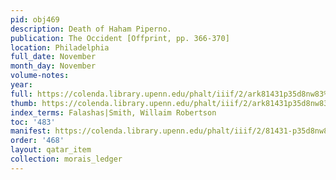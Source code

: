```yaml
---
pid: obj469
description: Death of Haham Piperno.
publication: The Occident [Offprint, pp. 366-370]
location: Philadelphia
full_date: November
month_day: November
volume-notes:
year:
full: https://colenda.library.upenn.edu/phalt/iiif/2/ark81431p35d8nw83%2FSHA256E-s7175297--74610c225c2b89b34047a209891be3ac8d03c2e4e575f69ddc493ca3c84c8dc5.jpeg/full/3500,/0/default.jpg
thumb: https://colenda.library.upenn.edu/phalt/iiif/2/ark81431p35d8nw83%2FSHA256E-s7175297--74610c225c2b89b34047a209891be3ac8d03c2e4e575f69ddc493ca3c84c8dc5.jpeg/full/!200,200/0/default.jpg
index_terms: Falashas|Smith, Willaim Robertson
toc: '483'
manifest: https://colenda.library.upenn.edu/phalt/iiif/2/81431-p35d8nw83/manifest
order: '468'
layout: qatar_item
collection: morais_ledger
---
```

